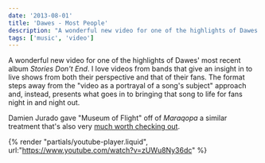 ```yaml
---
date: '2013-08-01'
title: 'Dawes - Most People'
description: "A wonderful new video for one of the highlights of Dawes' most recent album Stories Don't End. I love videos from bands that give an insight in to live shows from both their perspective and that of their fans."
tags: ['music', 'video']
---
```


A wonderful new video for one of the highlights of Dawes' most recent album _Stories Don't End_. I love videos from bands that give an insight in to live shows from both their perspective and that of their fans.<!-- excerpt --> The format steps away from the "video as a portrayal of a song's subject" approach and, instead, presents what goes in to bringing that song to life for fans night in and night out.

Damien Jurado gave "Museum of Flight" off of _Maraqopa_ a similar treatment that's also very [much worth checking out](https://www.youtube.com/watch?v=CCcAKNSJ3Ac).

{% render "partials/youtube-player.liquid", url:"https://www.youtube.com/watch?v=zUWu8Ny36dc" %}